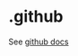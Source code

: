 # .github
See [github docs](https://docs.github.com/en/communities/setting-up-your-project-for-healthy-contributions/creating-a-default-community-health-file)
